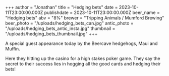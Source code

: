+++
author = "Jonathan"
title = "Hedging bets"
date = 2023-10-11T23:00:00.000Z
publishdate = 2023-10-11T23:00:00.000Z
beer_name = "Hedging bets"
abv = "8%"
brewer = "Tripping Animals / Mumford Brewing"
beer_photo = "/uploads/hedging_bets_can.jpg"
antic_photo = "/uploads/hedging_bets_antic_insta.jpg"
thumbnail = "/uploads/hedging_bets_thumbnail.jpg"
+++

A special guest appearance today by the Beercave hedgehogs, Maui and Muffin. 

Here they hitting up the casino for a high stakes poker game. They say the secret to their success lies in hogging all the good cards and hedging their bets!
